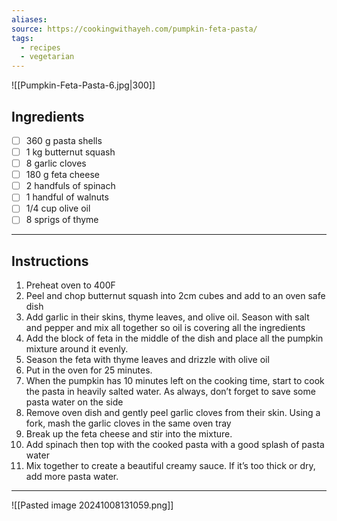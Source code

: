 ```yaml
---
aliases: 
source: https://cookingwithayeh.com/pumpkin-feta-pasta/
tags:
  - recipes
  - vegetarian
---
```

![[Pumpkin-Feta-Pasta-6.jpg|300]]

## Ingredients
- [ ] 360 g pasta shells
- [ ] 1 kg butternut squash
- [ ] 8 garlic cloves
- [ ] 180 g feta cheese
- [ ] 2 handfuls of spinach
- [ ] 1 handful of walnuts
- [ ] 1/4 cup olive oil
- [ ] 8 sprigs of thyme
---
## Instructions
1. Preheat oven to 400F
2. Peel and chop butternut squash into 2cm cubes and add to an oven safe dish
3. Add garlic in their skins, thyme leaves, and olive oil. Season with salt and pepper and mix all together so oil is covering all the ingredients
4. Add the block of feta in the middle of the dish and place all the pumpkin mixture around it evenly.
5. Season the feta with thyme leaves and drizzle with olive oil
6. Put in the oven for 25 minutes.
7. When the pumpkin has 10 minutes left on the cooking time, start to cook the pasta in heavily salted water. As always, don’t forget to save some pasta water on the side
8. Remove oven dish and gently peel garlic cloves from their skin. Using a fork, mash the garlic cloves in the same oven tray
9. Break up the feta cheese and stir into the mixture.
10. Add spinach then top with the cooked pasta with a good splash of pasta water
11. Mix together to create a beautiful creamy sauce. If it’s too thick or dry, add more pasta water.
---
![[Pasted image 20241008131059.png]]